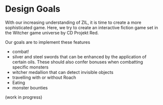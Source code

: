 # Design Goals

With our increasing understanding of ZIL, it is time to create a more sophisticated game. Here, we try to create an interactive fiction game set in the Witcher game universe by CD Projekt Red.

Our goals are to implement these features

- combat!
- silver and steel swords that can be enhanced by the application of certain oils. These should also confer bonuses when combatting specific monsters
- witcher medallion that can detect invisible objects
- travelling with or without Roach
- Eating
- monster bounties

(work in progress)
